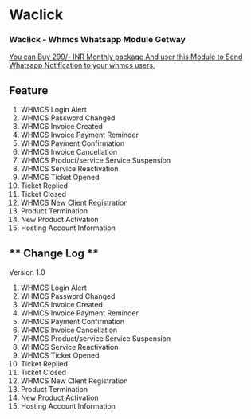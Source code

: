 # Waclick
### Waclick - Whmcs Whatsapp Module Getway

[You can Buy 299/- INR Monthly package And user this Module to Send Whatsapp Notification to your whmcs users.](https://waclick.in/ "You can Buy 299/- INR Monthly package And user this Module to Send Whatsapp Notification to your whmcs users.")

##  Feature

1. WHMCS Login Alert
2. WHMCS Password Changed
3. WHMCS Invoice Created
4. WHMCS Invoice Payment Reminder
5. WHMCS Payment Confirmation	
6. WHMCS Invoice Cancellation
7. WHMCS Product/service Service Suspension	
8. WHMCS Service Reactivation	
9. WHMCS Ticket Opened	
10. Ticket Replied	
11. Ticket Closed	
12. WHMCS New Client Registration	
13. Product Termination	
14. New Product Activation	
15. Hosting Account Information	

##  ** Change Log **

   Version 1.0
1. WHMCS Login Alert
2. WHMCS Password Changed
3. WHMCS Invoice Created
4. WHMCS Invoice Payment Reminder
5. WHMCS Payment Confirmation	
6. WHMCS Invoice Cancellation
7. WHMCS Product/service Service Suspension	
8. WHMCS Service Reactivation	
9. WHMCS Ticket Opened	
10. Ticket Replied	
11. Ticket Closed	
12. WHMCS New Client Registration	
13. Product Termination	
14. New Product Activation	
15. Hosting Account Information
